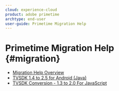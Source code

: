 ```yaml
---
cloud: experience-cloud
product: adobe primetime
archtype: end-user
user-guide: Primetime Migration Help
---
```


# Primetime Migration Help {#migration}

+ [Migration Help Overview](home.md)
+ [TVSDK 1.4 to 2.5 for Android (Java)](tvsdk-14-25-android.md)
+ [TVSDK Conversion - 1.3 to 2.0 For JavaScript](tvsdk-13-to-20-for-javascript.md)
